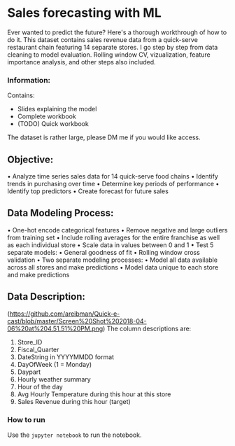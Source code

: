 # Sales forecasting with ML
Ever wanted to predict the future? Here's a thorough workthrough of how to do it. This dataset contains sales revenue data from a quick-serve restaurant chain featuring 14 separate stores. I go step by step from data cleaning to model evaluation. Rolling window CV, vizualization, feature importance analysis, and other steps also included.

### Information: 
Contains: 
* Slides explaining the model
* Complete workbook
* (TODO) Quick workbook

The dataset is rather large, please DM me if you would like access.

## Objective:
• Analyze time series sales data for 14 quick-serve food chains
• Identify trends in purchasing over time
• Determine key periods of performance
• Identify top predictors
• Create forecast for future sales

## Data Modeling Process:

• One-hot encode categorical features
• Remove negative and large outliers from training set
• Include rolling averages for the entire franchise as well as each
individual store
• Scale data in values between 0 and 1
• Test 5 separate models:
• General goodness of fit
• Rolling window cross validation
• Two separate modeling processes:
• Model all data available across all stores and make predictions
• Model data unique to each store and make predictions

## Data Description:
(https://github.com/areibman/Quick-e-cast/blob/master/Screen%20Shot%202018-04-06%20at%204.51.51%20PM.png)
The column descriptions are:
1. Store_ID
2. Fiscal_Quarter
3. DateString in YYYYMMDD format
4. DayOfWeek (1 = Monday)
5. Daypart
6. Hourly weather summary
7. Hour of the day
8. Avg Hourly Temperature during this hour at this store
9. Sales Revenue during this hour (target)

### How to run
Use the `jupyter notebook` to run the notebook.


